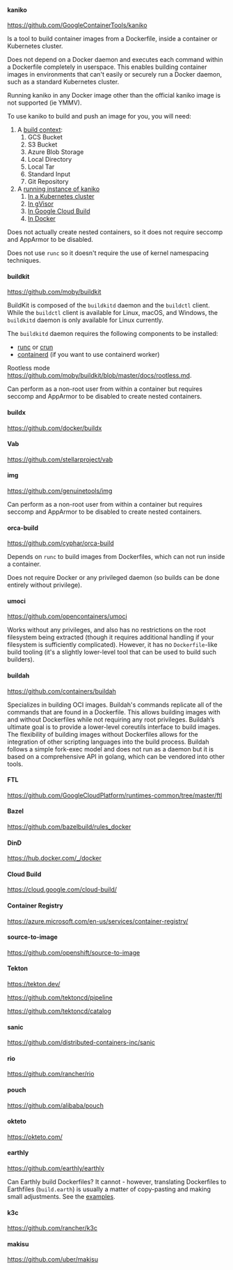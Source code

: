 #### kaniko

https://github.com/GoogleContainerTools/kaniko

Is a tool to build container images from a Dockerfile, inside a container or Kubernetes cluster.

Does not depend on a Docker daemon and executes each command  within a Dockerfile completely in userspace. This enables building container images in environments that can't easily or securely run a Docker daemon, such as a standard Kubernetes cluster.

Running kaniko in any Docker image other than the official kaniko image is not supported (ie YMMV).

To use kaniko to build and push an image for you, you will need:

1. A [build context](https://github.com/GoogleContainerTools/kaniko#kaniko-build-contexts):
   1. GCS Bucket
   2. S3 Bucket
   3. Azure Blob Storage
   4. Local Directory
   5. Local Tar
   6. Standard Input
   7. Git Repository
2. A [running instance of kaniko](https://github.com/GoogleContainerTools/kaniko#running-kaniko)
   1. [In a Kubernetes cluster](https://github.com/GoogleContainerTools/kaniko#running-kaniko-in-a-kubernetes-cluster)
   2. [In gVisor](https://github.com/GoogleContainerTools/kaniko#running-kaniko-in-gvisor)
   3. [In Google Cloud Build](https://github.com/GoogleContainerTools/kaniko#running-kaniko-in-google-cloud-build)
   4. [In Docker](https://github.com/GoogleContainerTools/kaniko#running-kaniko-in-docker)

Does not actually create nested containers, so it does not require seccomp and AppArmor to be disabled.

Does not use `runc` so it doesn't require the use of kernel namespacing techniques.


#### buildkit

https://github.com/moby/buildkit

BuildKit is composed of the `buildkitd` daemon and the `buildctl` client. While the `buildctl` client is available for Linux, macOS, and Windows, the `buildkitd` daemon is only available for Linux currently.

The `buildkitd` daemon requires the following components to be installed:
- [runc](https://github.com/opencontainers/runc) or [crun](https://github.com/containers/crun)
- [containerd](https://github.com/containerd/containerd) (if you want to use containerd worker)

Rootless mode https://github.com/moby/buildkit/blob/master/docs/rootless.md.

Can perform as a non-root user from within a container but requires seccomp and AppArmor to be disabled to create nested containers.


#### buildx

https://github.com/docker/buildx


#### Vab

https://github.com/stellarproject/vab


#### img

https://github.com/genuinetools/img

Can perform as a non-root user from within a container but requires seccomp and AppArmor to be disabled to create nested containers.


#### orca-build

https://github.com/cyphar/orca-build

Depends on `runc` to build images from Dockerfiles, which can not run inside a container.

Does not require Docker or any privileged daemon (so builds can be done entirely without privilege).


#### umoci

https://github.com/opencontainers/umoci

Works without any privileges, and also has no restrictions on the root filesystem being extracted (though it requires additional handling if your filesystem is sufficiently complicated). However, it has no `Dockerfile`-like build tooling (it's a slightly lower-level tool that can be used to build such builders).


#### buildah

https://github.com/containers/buildah

Specializes in building OCI images. Buildah's commands replicate all of the commands that are found in a Dockerfile.  This allows building images with and without Dockerfiles while not requiring any root privileges. Buildah’s ultimate goal is to provide a lower-level coreutils interface to build images.  The flexibility of building images without Dockerfiles allows for the integration of other scripting languages into the build process. Buildah follows a simple fork-exec model and does not run as a daemon but it is based on a comprehensive API in golang, which can be vendored into other tools.


#### FTL

https://github.com/GoogleCloudPlatform/runtimes-common/tree/master/ftl


#### Bazel

https://github.com/bazelbuild/rules_docker


#### DinD

https://hub.docker.com/_/docker


#### Cloud Build

https://cloud.google.com/cloud-build/


#### Container Registry

https://azure.microsoft.com/en-us/services/container-registry/


#### source-to-image

https://github.com/openshift/source-to-image


#### Tekton

https://tekton.dev/

https://github.com/tektoncd/pipeline

https://github.com/tektoncd/catalog


#### sanic

https://github.com/distributed-containers-inc/sanic


#### rio

https://github.com/rancher/rio


#### pouch

https://github.com/alibaba/pouch


#### okteto

https://okteto.com/


#### earthly

https://github.com/earthly/earthly

Can Earthly build Dockerfiles? It cannot - however, translating Dockerfiles to Earthfiles (`build.earth`) is usually a matter of copy-pasting and making small adjustments. See the [examples](https://docs.earthly.dev/guides/basics).


#### k3c

https://github.com/rancher/k3c


#### makisu

https://github.com/uber/makisu
